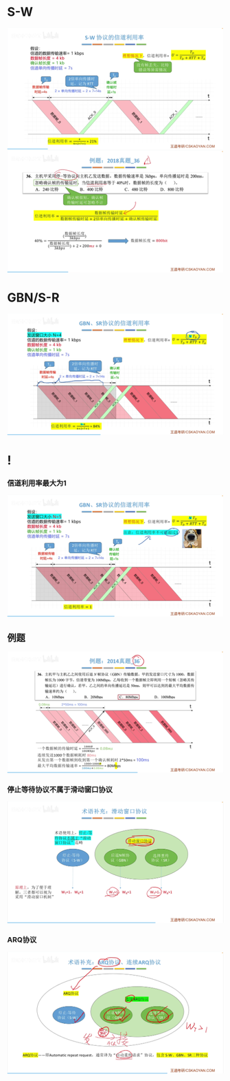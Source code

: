 

# S-W
![输入图片说明](/imgs/2025-07-27/hRhEHY9o2eu7MTSP.png)
![输入图片说明](/imgs/2025-07-27/nLJBVjMo4Aamy1vL.png)

# GBN/S-R
![输入图片说明](/imgs/2025-07-27/bsudkjpYegnLWxWW.png)

# !
### 信道利用率最大为1
![输入图片说明](/imgs/2025-07-27/Azu6fSwAT4F0wJNq.png)
## 例题
![输入图片说明](/imgs/2025-07-27/aqzJFhcjXovMwYls.png)

### 停止等待协议不属于滑动窗口协议
![输入图片说明](/imgs/2025-07-27/nuo3Sa9MV85YEW1N.png)
### ARQ协议
![输入图片说明](/imgs/2025-07-27/SeBcOzejYUjeFP0d.png)
<!--stackedit_data:
eyJoaXN0b3J5IjpbLTIwOTIzNzQ4ODYsMjA0OTgzMDA5NF19
-->
